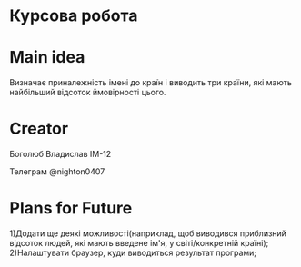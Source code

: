 # Курсова робота
# Main idea

  Визначає приналежність імені до країн і виводить три країни, які мають найбільший відсоток ймовірності цього.
  
# Creator

Боголюб Владислав ІМ-12

Телеграм @nighton0407

# Plans for Future

1)Додати ще деякі можливості(наприклад, щоб виводився приблизний відсоток людей, які мають введене ім'я, у світі/конкретній країні);
2)Налаштувати браузер, куди виводиться результат програми;

